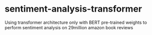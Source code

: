 # sentiment-analysis-transformer
Using transformer architecture only with BERT pre-trained weights to perform sentiment analysis on 29million amazon book reviews

